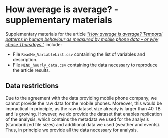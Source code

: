 # How average is average? - supplementary materials

Supplementary materials for the article [_"How average is average? Temporal patterns in human behaviour as measured by mobile phone data – or why chose Thursdays."_](https://arxiv.org/abs/2005.00137) include:
* File `ReadMe_VariableList.csv` containing the list of variables and description.
* File `MIND_hourly_data.csv` containing the data necessary to reproduce the article results.

## Data restrictions
Due to the agreement with the data providing mobile phone company, we cannot provide the raw data for the mobile phones. Moreover, this would be impractical in principle, as the raw dataset size already is larger than 40 TB and is growing. However, we do provide the dataset that enables replication of the analysis, which contains the metadata we used for the analysis (standardized file sizes) and additional data we used (weather and events). Thus, in principle we provide all the data necessary for analysis.  
